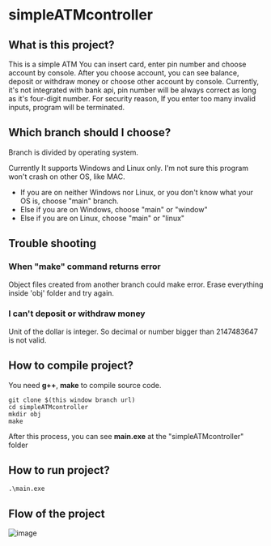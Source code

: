 # simpleATMcontroller

## What is this project?
This is a simple ATM
You can insert card, enter pin number and choose account by console.
After you choose account, you can see balance, deposit or withdraw money or choose other account by console.
Currently, it's not integrated with bank api, pin number will be always correct as long as it's four-digit number.
For security reason, If you enter too many invalid inputs, program will be terminated.

## Which branch should I choose?
Branch is divided by operating system.

Currently It supports Windows and Linux only. I'm not sure this program won't crash on other OS, like MAC.
* If you are on neither Windows nor Linux, or you don't know what your OS is, choose "main" branch.
* Else if you are on Windows, choose "main" or "window"
* Else if you are on Linux, choose "main" or "linux"

## Trouble shooting
### When "make" command returns error
Object files created from another branch could make error. Erase everything inside 'obj' folder and try again.

### I can't deposit or withdraw money
Unit of the dollar is integer. So decimal or number bigger than 2147483647 is not valid.

## How to compile project?
You need <b>g++</b>, <b>make</b> to compile source code.

    git clone $(this window branch url)
    cd simpleATMcontroller
    mkdir obj
    make
After this process, you can see <b>main.exe</b> at the "simpleATMcontroller" folder

## How to run project?
    .\main.exe

## Flow of the project
![image](https://user-images.githubusercontent.com/102952766/162131033-8c96c0ee-6930-4148-8750-dca1ddbecb42.png)

